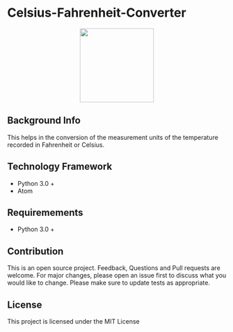 # Celsius-Fahrenheit-Converter

<div align="center">
<img src="https://es.m.wikipedia.org/wiki/Archivo:Fahrenheit_Celsius_scales.svg" wdith="315" height="170" />
</div>


## Background Info
This helps in the conversion of the measurement units of the temperature recorded in Fahrenheit or Celsius.

## Technology Framework
- Python 3.0 + 
- Atom

## Requiremements 
- Python 3.0 +

## Contribution
This is an open source project. Feedback, Questions and Pull requests are welcome. 
For major changes, please open an issue first to discuss what you would like to change.
Please make sure to update tests as appropriate.

## License
This project is licensed under the MIT License

